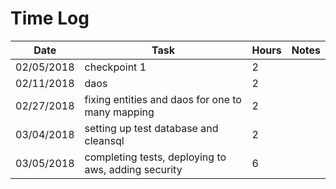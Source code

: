 # Time Log

| Date | Task | Hours | Notes|
|------|------|-------|------|
|02/05/2018 | checkpoint 1| 2 | |
|02/11/2018 | daos| 2 | |
|02/27/2018 | fixing entities and daos for one to many mapping| 2 | |
|03/04/2018 | setting up test database and cleansql | 2 | |
|03/05/2018 | completing tests, deploying to aws, adding security| 6 | |
